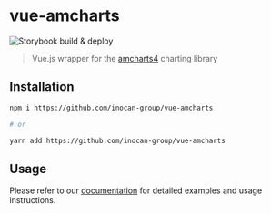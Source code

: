 # vue-amcharts
![Storybook build & deploy](https://github.com/inocan-group/vue-amcharts/workflows/Storybook%20build%20&%20deploy/badge.svg)

> Vue.js wrapper for the [amcharts4](https://github.com/amcharts/amcharts4) charting library 

## Installation
```bash
npm i https://github.com/inocan-group/vue-amcharts

# or

yarn add https://github.com/inocan-group/vue-amcharts
```

## Usage
Please refer to our [documentation](https://vue-amcharts.netlify.app/) for detailed examples and usage instructions.
